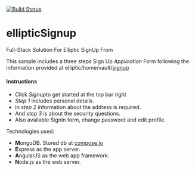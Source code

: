 [![Build Status](https://travis-ci.org/uh-joan/ellipticSignup.svg)](https://travis-ci.org/uh-joan/ellipticSignup)

ellipticSignup
==============

<div class="jumbotron text-center col-md-offset-2 col-md-8">
<div class="row">
<p class="lead">Full-Stack Solution For Elliptic SignUp From</p>
</div>
</div>
<div class="col-md-offset-2 col-md-8">
<p>This sample includes a three steps Sign Up <em>Application</em> Form following the information provided at elliptic/home/vault/<a href="https://www.elliptic.co/vault/application">signup</a></p>
<h4>Instructions</h4>
<ul>
<li>Click <em> Signup</em>to get started at the top bar right</li>
<li><em>Step 1</em> includes personal details.</li>
<li>In <em>step 2</em> information about the address is required.</li>
<li>And <em>step 3</em> is about the security questions.</li>
<li>Also available SignIn form, change password and edit profile.</li>
</ul>
</div>

<div class="well col-md-offset-2 col-md-8">
<p>Technologies used:</p>
<ul>
<li>
<strong>M</strong>ongoDB. Stored db at <a href="http://www.compose.io">compose.io</a>
</li>
<li>
<strong>E</strong>xpress as the app server.
</li>
<li>
<strong>A</strong>ngularJS as the web app framework.
</li>
<li>
<strong>N</strong>ode.js as the web server.
</li>
</ul>
</div>
